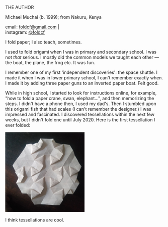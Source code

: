 THE AUTHOR

Michael Muchai (b. 1999); 
from Nakuru, Kenya

email: foldcf@gmail.com   |   
instagram: [@foldcf](https://www.instagram.com/foldcf?igsh=OHp5N3VmdXdzenA4)

I fold paper;
I also teach, sometimes.

I used to fold origami when I was in primary and secondary school. I was not *that* serious. I mostly did the common models we taught each other — the boat, the plane, the frog etc. It was fun.

I remember one of my first 'independent discoveries': the space shuttle. I made it when I was in lower primary school, I can't remember exactly when. I made it by adding three paper guns to an inverted paper boat. Felt good.

While in high school, I started to look for instructions online, for example, "how to fold a paper crane, swan, elephant...", and then memorizing the steps. I didn't have a phone then, I used my dad's. Then I stumbled upon this origami fish that had scales (I can't remember the designer.) I was impressed and fascinated. I discovered tessellations within the next few weeks, but I didn't fold one until July 2020. Here is the first tessellation I ever folded:

<img src="./the_first_tessellation.jpg" alt="the_first_tessellation" width="50%" height="50%">  

I think tessellations are cool.

